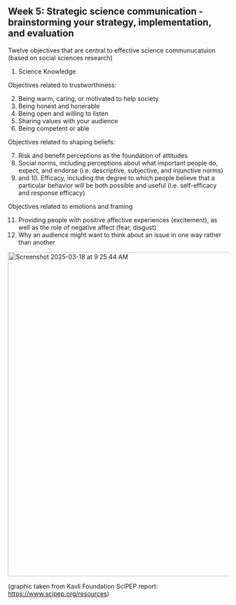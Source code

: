 ## Week 5: Strategic science communication - brainstorming your strategy, implementation, and evaluation

Twelve objectives that are central to effective science communucatuion (based on social sciences research)

1. Science Knowledge

Objectives related to trustworthiness:

2. Being warm, caring, or motivated to help society
3. Being honest and honerable
4. Being open and willing to listen
5. Sharing values with your audience
6. Being competent or able

Objectives related to shaping beliefs:

7. Risk and benefit perceptions as the foundation of attitudes
8. Social norms, including perceptions about what important people do, expect, and endorse (i.e. descriptive, subjective, and injunctive norms)
9. and 10. Efficacy, including the degree to which people believe that a particular behavior will be both possible and useful (i.e. self-efficacy and response efficacy)

Objectives related to emotions and framing

11. Providing people with positive affective experiences (excitement), as well as the role of negative affect (fear, disgust)
12. Why an audience might want to think about an issue in one way rather than another

<img width="740" alt="Screenshot 2025-03-18 at 9 25 44 AM" src="https://github.com/user-attachments/assets/bb548771-253f-48b3-910f-279649b58f7f" />

(graphic taken from Kavli Foundation SciPEP report: https://www.scipep.org/resources) 
